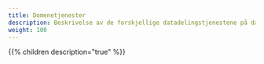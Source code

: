 ```yaml
---
title: Domenetjenester
description: Beskrivelse av de forskjellige datadelingstjenestene på data.altinn.no
weight: 100
---
```


{{% children description="true" %}}


